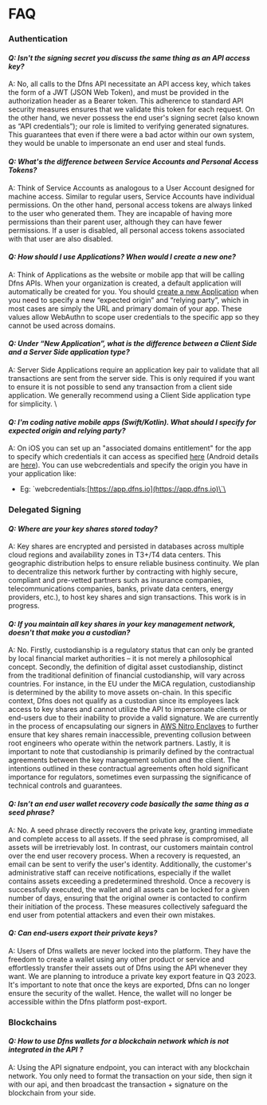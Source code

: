 # FAQ

### Authentication

#### _**Q: Isn't the signing secret you discuss the same thing as an API access key?**_ &#x20;

A: No, all calls to the Dfns API necessitate an API access key, which takes the form of a JWT (JSON Web Token), and must be provided in the authorization header as a Bearer token. This adherence to standard API security measures ensures that we validate this token for each request. On the other hand, we never possess the end user's signing secret (also known as “API credentials”); our role is limited to verifying generated signatures. This guarantees that even if there were a bad actor within our own system, they would be unable to impersonate an end user and steal funds.



#### _**Q: What's the difference between Service Accounts and Personal Access Tokens?**_&#x20;

A: Think of Service Accounts as analogous to a User Account designed for machine access. Similar to regular users, Service Accounts have individual permissions. On the other hand, personal access tokens are always linked to the user who generated them. They are incapable of having more permissions than their parent user, although they can have fewer permissions. If a user is disabled, all personal access tokens associated with that user are also disabled.



#### _**Q: How should I use Applications? When would I create a new one?**_&#x20;

A: Think of Applications as the website or mobile app that will be calling Dfns APIs. When your organization is created, a default application will automatically be created for you. You should [create a new Application](../api-docs/authentication/application-management/createClientSideApplication.md) when you need to specify a new “expected origin” and “relying party”, which in most cases are simply the URL and primary domain of your app. These values allow WebAuthn to scope user credentials to the specific app so they cannot be used across domains.&#x20;



#### _**Q: Under “New Application”, what is the difference between a Client Side and a Server Side application type?**_&#x20;

A: Server Side Applications require an application key pair to validate that all transactions are sent from the server side. This is only required if you want to ensure it is not possible to send any transaction from a client side application.  We generally recommend using a Client Side application type for simplicity. \


#### _**Q: I'm coding native mobile apps (Swift/Kotlin). What should I specify for expected origin and relying party?**_&#x20;

A: On iOS you can set up an "associated domains entitlement" for the app to specify which credentials it can access as specified [here](https://developer.apple.com/documentation/bundleresources/entitlements/com\_apple\_developer\_associated-domains) (Android details are [here](https://developer.android.com/training/sign-in/passkeys)). You can use webcredentials and specify the origin you have in your application like:

* Eg: \`webcredentials:[https://app.dfns.io](https://app.dfns.io)\`\


### Delegated Signing

#### _**Q: Where are your key shares stored today?**_&#x20;

A: Key shares are encrypted and persisted in databases across multiple cloud regions and availability zones in T3+/T4 data centers. This geographic distribution helps to ensure reliable business continuity. We plan to decentralize this network further by contracting with highly secure, compliant and pre-vetted partners such as insurance companies, telecommunications companies, banks, private data centers, energy providers, etc.), to host key shares and sign transactions. This work is in progress.&#x20;



#### _**Q: If you maintain all key shares in your key management network, doesn't that make you a custodian?**_&#x20;

A: No. Firstly, custodianship is a regulatory status that can only be granted by local financial market authorities – it is not merely a philosophical concept. Secondly, the definition of digital asset custodianship, distinct from the traditional definition of financial custodianship, will vary across countries. For instance, in the EU under the MiCA regulation, custodianship is determined by the ability to move assets on-chain. In this specific context, Dfns does not qualify as a custodian since its employees lack access to key shares and cannot utilize the API to impersonate clients or end-users due to their inability to provide a valid signature. We are currently in the process of encapsulating our signers in  [AWS Nitro Enclaves](https://aws.amazon.com/ec2/nitro/nitro-enclaves/)  to further ensure that key shares remain inaccessible, preventing collusion between root engineers who operate within the network partners. Lastly, it is important to note that custodianship is primarily defined by the contractual agreements between the key management solution and the client. The intentions outlined in these contractual agreements often hold significant importance for regulators, sometimes even surpassing the significance of technical controls and guarantees.



#### _**Q: Isn’t an end user wallet recovery code basically the same thing as a seed phrase?**_

A: No. A seed phrase directly recovers the private key, granting immediate and complete access to all assets. If the seed phrase is compromised, all assets will be irretrievably lost. In contrast, our customers maintain control over the end user recovery process. When a recovery is requested, an email can be sent to verify the user's identity. Additionally, the customer's administrative staff can receive notifications, especially if the wallet contains assets exceeding a predetermined threshold. Once a recovery is successfully executed, the wallet and all assets can be locked for a given number of days, ensuring that the original owner is contacted to confirm their initiation of the process. These measures collectively safeguard the end user from potential attackers and even their own mistakes.



#### _**Q: Can end-users export their private keys?**_

A: Users of Dfns wallets are never locked into the platform. They have the freedom to create a wallet using any other product or service and effortlessly transfer their assets out of Dfns using the API whenever they want. We are planning to introduce a private key export feature in Q3 2023. It's important to note that once the keys are exported, Dfns can no longer ensure the security of the wallet. Hence, the wallet will no longer be accessible within the Dfns platform post-export.



### Blockchains

#### _Q: How to use Dfns wallets for a blockchain network which is not integrated in the API ?_

A: Using the API signature endpoint, you can interact with any blockchain network. You only need to format the transaction on your side, then sign it with our api, and then broadcast the transaction + signature on the blockchain from your side.
